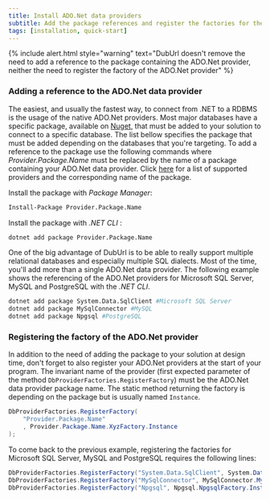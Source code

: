 ```yaml
---
title: Install ADO.Net data providers
subtitle: Add the package references and register the factories for the ADO.Net data providers
tags: [installation, quick-start]
---
```


{% include alert.html style="warning" text="DubUrl doesn't remove the need to add a reference to the package containing the ADO.Net provider, neither the need to register the factory of the ADO.Net provider" %}

### Adding a reference to the ADO.Net data provider

The easiest, and usually the fastest way, to connect from .NET to a RDBMS is the usage of the native ADO.Net providers. Most major databases have a specific package, available on [Nuget](https://nuget.org), that must be added to your solution to connect to a specific database. The list bellow specifies the package that must be added depending on the databases that you're targeting. To add a reference to the package use the following commands where *Provider.Package.Name* must be replaced by the name of a package containing your ADO.Net data provider. Click [here](/docs/native-ado-net-providers/) for a list of supported providers and the corresponding name of the package.

Install the package with *Package Manager*:
```bash
Install-Package Provider.Package.Name
```

Install the package with *.NET CLI* :
```bash
dotnet add package Provider.Package.Name
```

One of the big advantage of DubUrl is to be able to really support multiple relational databases and especially multiple SQL dialects. Most of the time, you'll add more than a single ADO.Net data provider. The following example shows the referencing of the ADO.Net providers for Microsoft SQL Server, MySQL and PostgreSQL with the *.NET CLI*.

```bash
dotnet add package System.Data.SqlClient #Microsoft SQL Server
dotnet add package MySqlConnector #MySQL
dotnet add package Npgsql #PostgreSQL
```

### Registering the factory of the ADO.Net provider

In addition to the need of adding the package to your solution at design time, don't forget to also register your ADO.Net providers at the start of your program. The invariant name of the provider (first expected parameter of the method `DbProviderFactories.RegisterFactory`) must be the ADO.Net data provider package name. The static method returning the factory is depending on the package but is usually named `Instance`.

```csharp
DbProviderFactories.RegisterFactory(
    "Provider.Package.Name"
    , Provider.Package.Name.XyzFactory.Instance
);
```
To come back to the previous example, registering the factories for Microsoft SQL Server, MySQL and PostgreSQL requires the following lines:

```csharp
DbProviderFactories.RegisterFactory("System.Data.SqlClient", System.Data.SqlClient.SqlClientFactory.Instance); //Microsoft SQL Server
DbProviderFactories.RegisterFactory("MySqlConnector", MySqlConnector.MySqlConnectorFactory.Instance); //MySQL
DbProviderFactories.RegisterFactory("Npgsql", Npgsql.NpgsqlFactory.Instance); //PostgreSQL
```